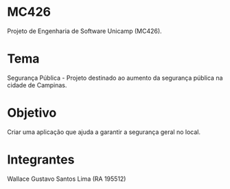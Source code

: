 # MC426

Projeto de Engenharia de Software Unicamp (MC426).

# Tema 

Segurança Pública - Projeto destinado ao aumento da segurança pública na cidade de Campinas.

# Objetivo

Criar uma aplicação que ajuda a garantir a segurança geral no local.

# Integrantes

Wallace Gustavo Santos Lima (RA 195512)
